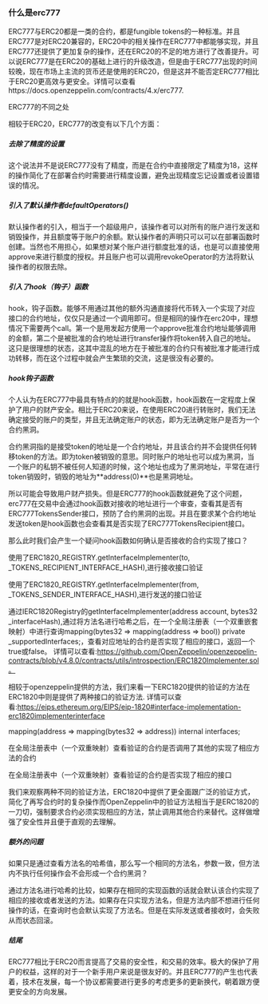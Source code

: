 ### 什么是erc777

ERC777与ERC20都是一类的合约，都是fungible tokens的一种标准。并且ERC777是对ERC20兼容的，ERC20中的相关操作在ERC777中都能够实现，并且ERC777还提供了更加复杂的操作，还在ERC20的不足的地方进行了改善提升。可以说ERC777是在ERC20的基础上进行的升级改造，但是由于ERC777出现的时间较晚，现在市场上主流的货币还是使用的ERC20，但是这并不能否定ERC777相比于ERC20更高效与更安全。详情可以查看https://docs.openzeppelin.com/contracts/4.x/erc777.

ERC777的不同之处

相较于ERC20，ERC777的改变有以下几个方面：

##### 去除了精度的设置 

这个说法并不是说ERC777没有了精度，而是在合约中直接限定了精度为18，这样的操作简化了在部署合约时需要进行精度设置，避免出现精度忘记设置或者设置错误的情况。

##### 引入了默认操作者defaultOperators()

默认操作者的引入，相当于一个超级用户，该操作者可以对所有的账户进行发送和销毁操作，并且额度等于账户的余额。默认操作者的声明只可以可以在部署函数时创建。当然也不用担心，如果想对某个账户进行额度批准的话，也是可以直接使用approve来进行额度的授权。并且账户也可以调用revokeOperator的方法将默认操作者的权限去除。

##### 引入了hook（钩子）函数

hook，钩子函数。能够不用通过其他的额外沟通直接将代币转入一个实现了对应接口的合约地址，仅仅只是通过一个调用即可。但是相同的操作在erc20中，理想情况下需要两个call。第一个是用发起方使用一个approve批准合约地址能够调用的金额，第二个是被批准的合约地址进行transfer操作将token转入自己的地址。这只是很理想的状态，这其中混乱的地方在于被批准的合约只有被批准才能进行成功转移，而在这个过程中就会产生繁琐的交流，这是很没有必要的。

##### hook钩子函数

个人认为在ERC777中最具有特点的的就是hook函数，hook函数在一定程度上保护了用户的财产安全。相比于ERC20来说，在使用ERC20进行转账时，我们无法确定接受的账户的类型，并且无法确定账户的状态，即为无法确定账户是否为一个合约黑洞。

合约黑洞指的是接受token的地址是一个合约地址，并且该合约并不会提供任何转移token的方法。即为token被销毁的意思。同时账户的地址也可以成为黑洞，当一个账户的私钥不被任何人知道的时候，这个地址也成为了黑洞地址，平常在进行token销毁时，销毁的地址为**address(0)**也是黑洞地址。

所以可能会导致用户财产损失。但是ERC777的hook函数就避免了这个问题，erc777在交易中会通过hook函数对接收的地址进行一个审查，查看其是否有ERC777TokensSender接口，预防了合约黑洞的出现。并且在要求某个合约地址发送token是hook函数也会查看其是否实现了ERC777TokensRecipient接口。

那么此时我们会产生一个疑问hook函数如何确认是否接收的合约实现了接口？

使用了ERC1820_REGISTRY.getInterfaceImplementer(to, _TOKENS_RECIPIENT_INTERFACE_HASH),进行接收接口验证

使用了ERC1820_REGISTRY.getInterfaceImplementer(from, _TOKENS_SENDER_INTERFACE_HASH),进行发送的接口验证

通过IERC1820Registry的getInterfaceImplementer(address account, bytes32 _interfaceHash),通过将方法名进行哈希之后，在一个全局注册表（一个双重嵌套映射）中进行查询mapping(bytes32 => mapping(address => bool)) private _supportedInterfaces;，查看对应地址的合约是否实现了相应的接口，返回一个true或false。 详情可以查看:https://github.com/OpenZeppelin/openzeppelin-contracts/blob/v4.8.0/contracts/utils/introspection/ERC1820Implementer.sol。

相较于openzeppelin提供的方法，我们来看一下ERC1820提供的验证的方法在ERC1820中则是提供了两种接口的验证方法. 详情可以查看:https://eips.ethereum.org/EIPS/eip-1820#interface-implementation-erc1820implementerinterface

mapping(address => mapping(bytes32 => address)) internal interfaces;

在全局注册表中（一个双重映射）查看验证的合约是否调用了其他的实现了相应方法的合约

在全局注册表中（一个双重映射）查看验证的合约是否实现了相应的接口

我们来观察两种不同的验证方法，ERC1820中提供了更全面跟广泛的验证方式，简化了再写合约时的复杂操作而OpenZeppelin中的验证方法相当于是ERC1820的一刀切，强制要求合约必须实现相应的方法，禁止调用其他合约来替代。这样做增强了安全性并且便于直观的去理解。

##### 额外的问题

如果只是通过查看方法名的哈希值，那么写一个相同的方法名，参数一致，但方法内不执行任何操作会不会形成一个合约黑洞？

通过方法名进行哈希的比较，如果存在相同的实现函数的话就会默认该合约实现了相应的接收或者发送的方法。如果存在只实现方法名，但是方法内部不想进行任何操作的话，在查询时也会默认实现了方法名。但是在实际发送或者接收时，会失败从而状态回滚。

##### 结尾

ERC777相比于ERC20而言提高了交易的安全性，和交易的效率。极大的保护了用户的权益，这样的对于一个新手用户来说是很友好的。并且ERC777的产生也代表着，技术在发展，每一个协议都需要进行更多的考虑更多的更新换代，朝着跟方便更安全的方向发展。

